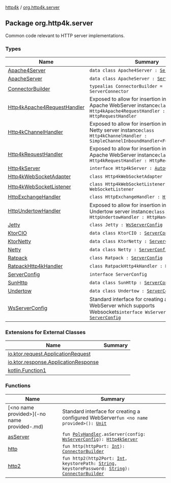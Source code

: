 [http4k](../index.md) / [org.http4k.server](./index.md)

## Package org.http4k.server

Common code relevant to HTTP server implementations.

### Types

| Name | Summary |
|---|---|
| [Apache4Server](-apache4-server/index.md) | `data class Apache4Server : `[`ServerConfig`](-server-config/index.md) |
| [ApacheServer](-apache-server/index.md) | `data class ApacheServer : `[`ServerConfig`](-server-config/index.md) |
| [ConnectorBuilder](-connector-builder.md) | `typealias ConnectorBuilder = (Server) -> ServerConnector` |
| [Http4kApache4RequestHandler](-http4k-apache4-request-handler/index.md) | Exposed to allow for insertion into a customised Apache WebServer instance`class Http4kApache4RequestHandler : HttpRequestHandler` |
| [Http4kChannelHandler](-http4k-channel-handler/index.md) | Exposed to allow for insertion into a customised Netty server instance`class Http4kChannelHandler : SimpleChannelInboundHandler<FullHttpRequest>` |
| [Http4kRequestHandler](-http4k-request-handler/index.md) | Exposed to allow for insertion into a customised Apache WebServer instance`class Http4kRequestHandler : HttpRequestHandler` |
| [Http4kServer](-http4k-server/index.md) | `interface Http4kServer : `[`AutoCloseable`](https://docs.oracle.com/javase/9/docs/api/java/lang/AutoCloseable.html) |
| [Http4kWebSocketAdapter](-http4k-web-socket-adapter/index.md) | `class Http4kWebSocketAdapter` |
| [Http4kWebSocketListener](-http4k-web-socket-listener/index.md) | `class Http4kWebSocketListener : WebSocketListener` |
| [HttpExchangeHandler](-http-exchange-handler/index.md) | `class HttpExchangeHandler : `[`HttpHandler`](https://docs.oracle.com/javase/9/docs/api/com/sun/net/httpserver/HttpHandler.html) |
| [HttpUndertowHandler](-http-undertow-handler/index.md) | Exposed to allow for insertion into a customised Undertow server instance`class HttpUndertowHandler : HttpHandler` |
| [Jetty](-jetty/index.md) | `class Jetty : `[`WsServerConfig`](-ws-server-config/index.md) |
| [KtorCIO](-ktor-c-i-o/index.md) | `data class KtorCIO : `[`ServerConfig`](-server-config/index.md) |
| [KtorNetty](-ktor-netty/index.md) | `data class KtorNetty : `[`ServerConfig`](-server-config/index.md) |
| [Netty](-netty/index.md) | `data class Netty : `[`ServerConfig`](-server-config/index.md) |
| [Ratpack](-ratpack/index.md) | `class Ratpack : `[`ServerConfig`](-server-config/index.md) |
| [RatpackHttp4kHandler](-ratpack-http4k-handler/index.md) | `class RatpackHttp4kHandler : Handler` |
| [ServerConfig](-server-config/index.md) | `interface ServerConfig` |
| [SunHttp](-sun-http/index.md) | `data class SunHttp : `[`ServerConfig`](-server-config/index.md) |
| [Undertow](-undertow/index.md) | `data class Undertow : `[`ServerConfig`](-server-config/index.md) |
| [WsServerConfig](-ws-server-config/index.md) | Standard interface for creating a configured WebServer which supports Websockets`interface WsServerConfig : `[`ServerConfig`](-server-config/index.md) |

### Extensions for External Classes

| Name | Summary |
|---|---|
| [io.ktor.request.ApplicationRequest](io.ktor.request.-application-request/index.md) |  |
| [io.ktor.response.ApplicationResponse](io.ktor.response.-application-response/index.md) |  |
| [kotlin.Function1](kotlin.-function1/index.md) |  |

### Functions

| Name | Summary |
|---|---|
| [&lt;no name provided&gt;](-no name provided-.md) | Standard interface for creating a configured WebServer`fun <no name provided>(): `[`Unit`](https://kotlinlang.org/api/latest/jvm/stdlib/kotlin/-unit/index.html) |
| [asServer](as-server.md) | `fun `[`PolyHandler`](../org.http4k.websocket/-poly-handler/index.md)`.asServer(config: `[`WsServerConfig`](-ws-server-config/index.md)`): `[`Http4kServer`](-http4k-server/index.md) |
| [http](http.md) | `fun http(httpPort: `[`Int`](https://kotlinlang.org/api/latest/jvm/stdlib/kotlin/-int/index.html)`): `[`ConnectorBuilder`](-connector-builder.md) |
| [http2](http2.md) | `fun http2(http2Port: `[`Int`](https://kotlinlang.org/api/latest/jvm/stdlib/kotlin/-int/index.html)`, keystorePath: `[`String`](https://kotlinlang.org/api/latest/jvm/stdlib/kotlin/-string/index.html)`, keystorePassword: `[`String`](https://kotlinlang.org/api/latest/jvm/stdlib/kotlin/-string/index.html)`): `[`ConnectorBuilder`](-connector-builder.md) |
